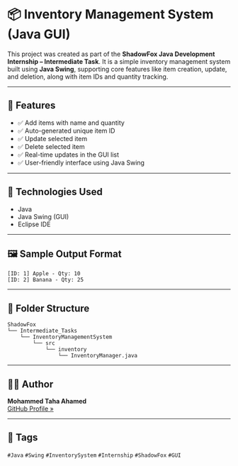 # 📦 Inventory Management System (Java GUI)

This project was created as part of the **ShadowFox Java Development Internship – Intermediate Task**. It is a simple inventory management system built using **Java Swing**, supporting core features like item creation, update, and deletion, along with item IDs and quantity tracking.

---

## 🚀 Features

- ✅ Add items with name and quantity
- ✅ Auto-generated unique item ID
- ✅ Update selected item
- ✅ Delete selected item
- ✅ Real-time updates in the GUI list
- ✅ User-friendly interface using Java Swing

---

## 🧪 Technologies Used

- Java  
- Java Swing (GUI)  
- Eclipse IDE

---

## 🖼️ Sample Output Format

```
[ID: 1] Apple - Qty: 10
[ID: 2] Banana - Qty: 25
```

---

## 📂 Folder Structure

```
ShadowFox
└── Intermediate_Tasks
    └── InventoryManagementSystem
        └── src
            └── inventory
                └── InventoryManager.java
```

---

## 👨‍💻 Author

**Mohammed Taha Ahamed**  
[GitHub Profile »](https://github.com/MohammedTaha-751)

---

## 📌 Tags

`#Java` `#Swing` `#InventorySystem` `#Internship` `#ShadowFox` `#GUI`

